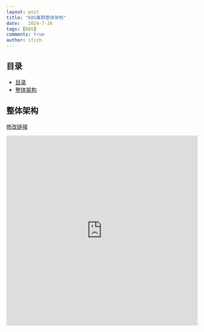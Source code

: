 ```yaml
---
layout: post
title: "K8S集群整体架构"
date:   2024-7-26
tags: [K8S]
comments: true
author: ifzzh
---
```


<!-- ###### 说明： -->

<!-- more -->

## 目录

- [目录](#目录)
- [整体架构](#整体架构)

## 整体架构
[修改链接](https://www.processon.com/embed/66a3410f5959ba6da94f0440?cid=66a3410f5959ba6da94f0443)

<iframe id="embed_dom" name="embed_dom" frameborder="0" style="display:block;margin-left:0px; margin-top:0px;width:100%; height:500px;" src="https://www.processon.com/embed/66a3410f5959ba6da94f0440?cid=66a3410f5959ba6da94f0443"></iframe>